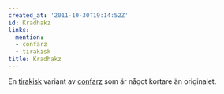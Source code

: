 ```yaml
---
created_at: '2011-10-30T19:14:52Z'
id: Kradhakz
links:
  mention:
  - confarz
  - tirakisk
title: Kradhakz
---
```


En [tirakisk] variant av [confarz] som är något kortare än originalet.

  [tirakisk]: tirakisk
  [confarz]: confarz
